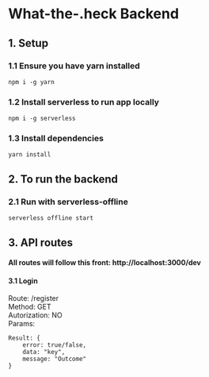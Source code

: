 # What-the-.heck Backend

## 1. Setup
### 1.1 Ensure you have yarn installed
```
npm i -g yarn
```
### 1.2 Install serverless to run app locally
```
npm i -g serverless 
```
### 1.3 Install dependencies
```
yarn install
```

## 2. To run the backend
### 2.1 Run with serverless-offline
```
serverless offline start
```
## 3. API routes
#### All routes will follow this front: http://localhost:3000/dev

#### 3.1 Login
Route: /register  
Method: GET  
Autorization: NO  
Params: 
```
Result: {  
    error: true/false,  
    data: "key",  
    message: "Outcome"  
}
```
